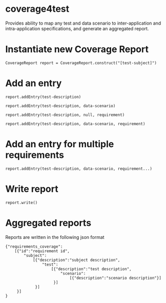 # coverage4test
Provides ability to map any test and data scenario to inter-application and intra-application specifications, and generate an aggregated report.

# Instantiate new Coverage Report
`CoverageReport report = CoverageReport.construct("[test-subject]")`

# Add an entry
    report.addEntry(test-description)

    report.addEntry(test-description, data-scenario)

    report.addEntry(test-description, null, requirement)

    report.addEntry(test-description, data-scenario, requirement)

# Add an entry for multiple requirements
    report.addEntry(test-description, data-scenario, requirement...)

# Write report
`report.write()`

# Aggregated reports
Reports are written in the following json format

    {"requirements_coverage":
        [{"id":"requirement id", 
            "subject":
                [{"description":"subject description", 
                    "test":
                        [{"description":"test description", 
                            "scenario":
                                [{"description":"scenario description"}]
                         }]
                 }]
         }]
    }